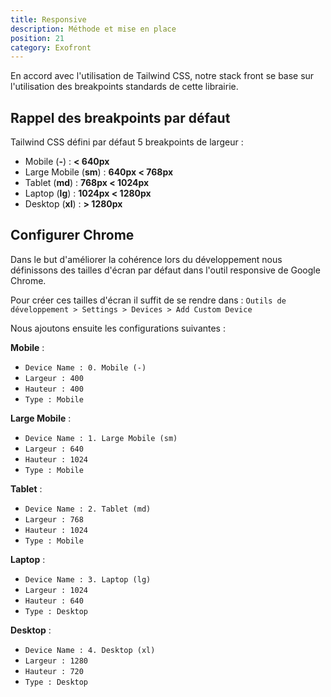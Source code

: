 ```yaml
---
title: Responsive
description: Méthode et mise en place
position: 21
category: Exofront
---
```


En accord avec l'utilisation de Tailwind CSS, notre stack front se base sur l'utilisation des breakpoints standards de cette librairie.

## Rappel des breakpoints par défaut

Tailwind CSS défini par défaut 5 breakpoints de largeur :
-  Mobile (**-**) : **< 640px**
-  Large Mobile (**sm**) : **640px < 768px**
-  Tablet (**md**) : **768px < 1024px**
-  Laptop (**lg**) : **1024px < 1280px**
-  Desktop (**xl**) : **> 1280px**

## Configurer Chrome

Dans le but d'améliorer la cohérence lors du développement nous définissons des tailles d'écran par défaut dans l'outil responsive de Google Chrome.

Pour créer ces tailles d'écran il suffit de se rendre dans :
`Outils de développement > Settings > Devices > Add Custom Device`

Nous ajoutons ensuite les configurations suivantes :

**Mobile** :
- `Device Name : 0. Mobile (-)`
- `Largeur : 400`
- `Hauteur : 400`
- `Type : Mobile`

**Large Mobile** :
- `Device Name : 1. Large Mobile (sm)`
- `Largeur : 640`
- `Hauteur : 1024`
- `Type : Mobile`

**Tablet** :
- `Device Name : 2. Tablet (md)`
- `Largeur : 768`
- `Hauteur : 1024`
- `Type : Mobile`

**Laptop** :
- `Device Name : 3. Laptop (lg)`
- `Largeur : 1024`
- `Hauteur : 640`
- `Type : Desktop`

**Desktop** :
- `Device Name : 4. Desktop (xl)`
- `Largeur : 1280`
- `Hauteur : 720`
- `Type : Desktop`